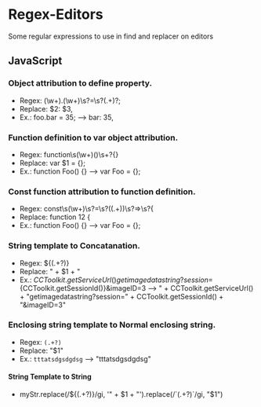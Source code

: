 # Regex-Editors
Some regular expressions to use in find and replacer on editors

## JavaScript
### Object attribution to define property.
  - Regex: (\w+)\.(\w+)\s?=\s?(.+)?;
  - Replace: $2: $3,
  - Ex.: foo.bar = 35;  -->  bar: 35,

### Function definition to var object attribution.
  - Regex: function\s(\w+)\(\)\s+?{}
  - Replace: var $1 = {};
  - Ex.: function Foo() {}  -->  var Foo = {};

### Const function attribution to function definition.
  - Regex: const\s(\w+)\s?=\s?(\(.+\))\s?=>\s?{
  - Replace: function $1$2 {
  - Ex.: function Foo() {}  -->  var Foo = {};

### String template to Concatanation.
  - Regex: \${(.+?)}
  - Replace: " + $1 + "
  - Ex.: ${CCToolkit.getServiceUrl()}getimagedatastring?session=${CCToolkit.getSessionId()}&imageID=3  -->  " + CCToolkit.getServiceUrl() + "getimagedatastring?session=" + CCToolkit.getSessionId() + "&imageID=3"
  
### Enclosing string template to Normal enclosing string.
  - Regex: `(.+?)`
  - Replace: "$1"
  - Ex.: `tttatsdgsdgdsg`  -->  "tttatsdgsdgdsg"

#### String Template to String
  - myStr.replace(/\${(.+?)}/gi, '" + $1 + "').replace(/`(.+?)`/gi, "$1")

